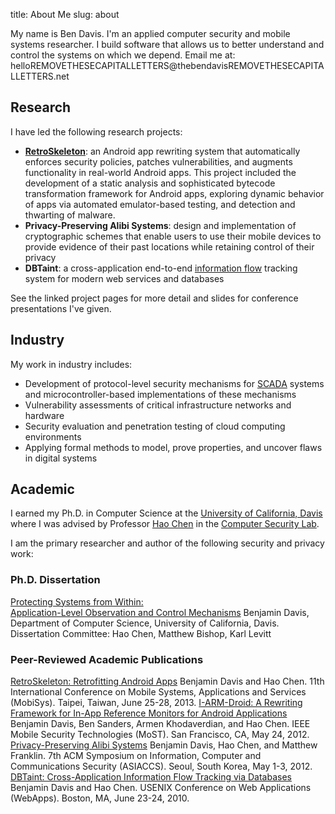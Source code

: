 title: About Me
slug: about

My name is Ben Davis.
I'm an applied computer security and mobile systems researcher.
I build software that allows us to better understand and control the systems on which we depend.
Email me at: hello<span class="hideme">REMOVETHESECAPITALLETTERS</span>@thebendavis<span class="hideme">REMOVETHESECAPITALLETTERS</span>.net


## Research

I have led the following research projects:

* [**RetroSkeleton**]({filename}/retroskeleton-android-app-rewriting-overview.md): an Android app rewriting system that automatically enforces security policies, patches vulnerabilities, and augments functionality in real-world Android apps. This project included the development of a static analysis and sophisticated bytecode transformation framework for Android apps, exploring dynamic behavior of apps via automated emulator-based testing, and detection and thwarting of malware.
* **Privacy-Preserving Alibi Systems**: design and implementation of cryptographic schemes that enable users to use their mobile devices to provide evidence of their past locations while retaining control of their privacy
* **DBTaint**: a cross-application end-to-end [information flow](https://en.wikipedia.org/wiki/Information_flow_%28information_theory%29) tracking system for modern web services and databases

See the linked project pages for more detail and slides for conference presentations I've given.


## Industry

My work in industry includes:

* Development of protocol-level security mechanisms for [SCADA](https://en.wikipedia.org/wiki/SCADA) systems and microcontroller-based implementations of these mechanisms
* Vulnerability assessments of critical infrastructure networks and hardware
* Security evaluation and penetration testing of cloud computing environments
* Applying formal methods to model, prove properties, and uncover flaws in digital systems


## Academic

I earned my Ph.D. in Computer Science
at the [University of California, Davis](http://ucdavis.edu/)
where I was advised by Professor [Hao Chen](http://www.cs.ucdavis.edu/~hchen/)
in the [Computer Security Lab](http://seclab.cs.ucdavis.edu/).

I am the primary researcher and author of the following security and privacy work:

### Ph.D. Dissertation

  <span class="bib-entry">
    <span class="papertitle"><a href="/pubs/davis-dissertation.pdf">Protecting Systems from Within:<br />Application-Level Observation and Control Mechanisms</a></span>
    <span class="author">Benjamin Davis, Department of Computer Science, University of California, Davis.</span>
    <span class="venue">Dissertation Committee: Hao Chen, Matthew Bishop, Karl Levitt</span>
  </span>

### Peer-Reviewed Academic Publications

  <span class="bib-entry">
    <span class="papertitle"><a href="/pubs/davis-mobisys13-retroskeleton.pdf">RetroSkeleton: Retrofitting Android Apps</a></span>
    <span class="author">Benjamin Davis and Hao Chen.</span>
    <span class="venue">11th International Conference on Mobile Systems, Applications and Services (MobiSys). Taipei, Taiwan, June 25-28, 2013.</span>
  </span>

  <span class="bib-entry">
    <span class="papertitle"><a href="/pubs/davis-most12-iarm.pdf">I-ARM-Droid: A Rewriting Framework for In-App Reference Monitors for Android Applications</a></span>
    <span class="author">Benjamin Davis, Ben Sanders, Armen Khodaverdian, and Hao Chen.</span>
    <span class="venue">IEEE Mobile Security Technologies (MoST). San Francisco, CA, May 24, 2012.</span>
  </span>

  <span class="bib-entry">
    <span class="papertitle"><a href="/pubs/davis-asiaccs12-alibis.pdf">Privacy-Preserving Alibi Systems</a></span>
    <span class="author">Benjamin Davis, Hao Chen, and Matthew Franklin.</span>
    <span class="venue">7th ACM Symposium on Information, Computer and Communications Security (ASIACCS). Seoul, South Korea, May 1-3, 2012.</span>
  </span>

  <span class="bib-entry">
    <span class="papertitle"><a href="/pubs/davis-webapps10-dbtaint.pdf">DBTaint: Cross-Application Information Flow Tracking via Databases</a></span>
    <span class="author">Benjamin Davis and Hao Chen.</span>
    <span class="venue">USENIX Conference on Web Applications (WebApps). Boston, MA, June 23-24, 2010.</span>
  </span>
